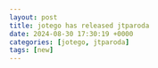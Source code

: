 ```yaml
---
layout: post
title: jotego has released jtparoda
date: 2024-08-30 17:30:19 +0000
categories: [jotego, jtparoda]
tags: [new]
---
```


